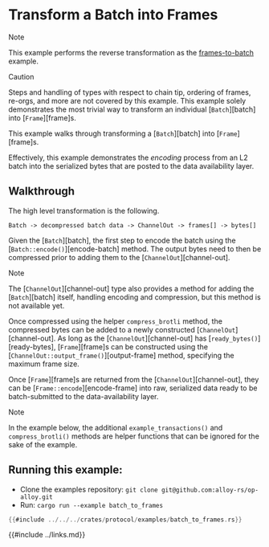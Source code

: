 # Transform a Batch into Frames

> [!NOTE]
>
> This example performs the reverse transformation as the [frames-to-batch][frames-to-batch] example.

> [!CAUTION]
>
> Steps and handling of types with respect to chain tip, ordering of frames, re-orgs, and
> more are not covered by this example. This example solely demonstrates the most trivial
> way to transform an individual [`Batch`][batch] into [`Frame`][frame]s.

This example walks through transforming a [`Batch`][batch] into [`Frame`][frame]s.

Effectively, this example demonstrates the _encoding_ process from an L2 batch into the
serialized bytes that are posted to the data availability layer.

## Walkthrough

The high level transformation is the following.

```
Batch -> decompressed batch data -> ChannelOut -> frames[] -> bytes[]
```

Given the [`Batch`][batch], the first step to encode the batch
using the [`Batch::encode()`][encode-batch] method. The output bytes
need to then be compressed prior to adding them to the
[`ChannelOut`][channel-out].

> [!NOTE]
>
> The [`ChannelOut`][channel-out] type also provides a method for adding
> the [`Batch`][batch] itself, handling encoding and compression, but
> this method is not available yet.

Once compressed using the helper `compress_brotli` method, the compressed
bytes can be added to a newly constructed [`ChannelOut`][channel-out].
As long as the [`ChannelOut`][channel-out] has [`ready_bytes()`][ready-bytes],
[`Frame`][frame]s can be constructed using the
[`ChannelOut::output_frame()`][output-frame] method, specifying the maximum
frame size.

Once [`Frame`][frame]s are returned from the [`ChannelOut`][channel-out],
they can be [`Frame::encode`][encode-frame] into raw, serialized data
ready to be batch-submitted to the data-availability layer.


> [!Note]
>
> In the example below, the additional `example_transactions()` and `compress_brotli()`
> methods are helper functions that can be ignored for the sake of the example.


## Running this example:

- Clone the examples repository: `git clone git@github.com:alloy-rs/op-alloy.git`
- Run: `cargo run --example batch_to_frames`

```rust
{{#include ../../../crates/protocol/examples/batch_to_frames.rs}}
```

<!-- Links -->

[frames-to-batch]: ./frames-to-batch.md

{{#include ../links.md}}
